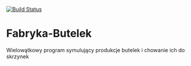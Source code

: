 [![Build Status](https://travis-ci.com/myprojectspw/Fabryka-Butelek.svg?branch=master)](https://travis-ci.com/myprojectspw/Fabryka-Butelek)
# Fabryka-Butelek
Wielowątkowy program symulujący produkcje butelek i chowanie ich do skrzynek
